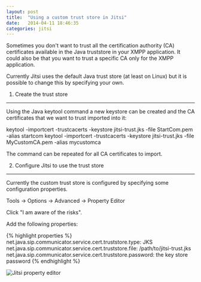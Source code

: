 ```yaml
---
layout: post
title:  "Using a custom trust store in Jitsi"
date:   2014-04-11 18:46:35
categories: jitsi
---
```


Sometimes you don't want to trust all the certification authority (CA) certificates available in the Java truststore in your XMPP application. It could also be that you want to trust a specific CA only for the XMPP application.

Currently Jitsi uses the default Java trust store (at least on Linux) but it is possible to change this by specifying your own.

 
1) Create the trust store
-------------------------

Using the Java keytool command a new keystore can be created and the CA certificates that we want to trust imported into it:

keytool -importcert -trustcacerts -keystore jitsi-trust.jks -file StartCom.pem -alias startcom
keytool -importcert -trustcacerts -keystore jitsi-trust.jks -file MyCustomCA.pem -alias mycustomca

The command can be repeated for all CA certificates to import.

 
2) Configure Jitsi to use the trust store
-----------------------------------------

Currently the custom trust store is configured by specifying some configuration properties.

Tools -> Options -> Advanced -> Property Editor

Click "I am aware of the risks".

Add the following properties:

{% highlight properties %}
net.java.sip.communicator.service.cert.truststore.type: JKS
net.java.sip.communicator.service.cert.truststore.file: /path/to/jitsi-trust.jks
net.java.sip.communicator.service.cert.truststore.password: the key store password
{% endhighlight %}

![Jitsi property editor][prop-editor]


[prop-editor]: {{site.baseurl}}/resources/jitsi-property-editor-trust_0_o.png
